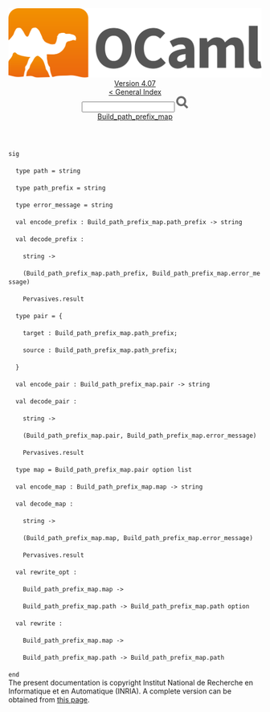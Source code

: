 <!-- ((! set title API !)) ((! set documentation !)) ((! set api !)) ((! set nobreadcrumb !)) -->
<div class="api"><header><nav class="toc brand"><a class="brand" href="https://ocaml.org/"><img src="colour-logo-gray.svg" class="svg" alt="OCaml"></a></nav><nav class="toc"><div class="toc_version"><a href="/docs" id="version-select">Version 4.07</a></div><a href="index.html">&lt; General Index</a><div class="api_search"><input type="text" name="apisearch" id="api_search" oninput="mySearch(false);" onkeypress="this.oninput();" onclick="this.oninput();" onpaste="this.oninput();">
<img src="search_icon.svg" alt="Search" class="svg" onclick="mySearch(false)"></div>
<div id="search_results"></div><div class="toc_title"><a href="Build_path_prefix_map.html">Build_path_prefix_map</a></div><ul></ul></nav></header>
<code class="code"><span class="keyword">sig</span><br>
&nbsp;&nbsp;<span class="keyword">type</span>&nbsp;path&nbsp;=&nbsp;string<br>
&nbsp;&nbsp;<span class="keyword">type</span>&nbsp;path_prefix&nbsp;=&nbsp;string<br>
&nbsp;&nbsp;<span class="keyword">type</span>&nbsp;error_message&nbsp;=&nbsp;string<br>
&nbsp;&nbsp;<span class="keyword">val</span>&nbsp;encode_prefix&nbsp;:&nbsp;<span class="constructor">Build_path_prefix_map</span>.path_prefix&nbsp;<span class="keywordsign">-&gt;</span>&nbsp;string<br>
&nbsp;&nbsp;<span class="keyword">val</span>&nbsp;decode_prefix&nbsp;:<br>
&nbsp;&nbsp;&nbsp;&nbsp;string&nbsp;<span class="keywordsign">-&gt;</span><br>
&nbsp;&nbsp;&nbsp;&nbsp;(<span class="constructor">Build_path_prefix_map</span>.path_prefix,&nbsp;<span class="constructor">Build_path_prefix_map</span>.error_message)<br>
&nbsp;&nbsp;&nbsp;&nbsp;<span class="constructor">Pervasives</span>.result<br>
&nbsp;&nbsp;<span class="keyword">type</span>&nbsp;pair&nbsp;=&nbsp;{<br>
&nbsp;&nbsp;&nbsp;&nbsp;target&nbsp;:&nbsp;<span class="constructor">Build_path_prefix_map</span>.path_prefix;<br>
&nbsp;&nbsp;&nbsp;&nbsp;source&nbsp;:&nbsp;<span class="constructor">Build_path_prefix_map</span>.path_prefix;<br>
&nbsp;&nbsp;}<br>
&nbsp;&nbsp;<span class="keyword">val</span>&nbsp;encode_pair&nbsp;:&nbsp;<span class="constructor">Build_path_prefix_map</span>.pair&nbsp;<span class="keywordsign">-&gt;</span>&nbsp;string<br>
&nbsp;&nbsp;<span class="keyword">val</span>&nbsp;decode_pair&nbsp;:<br>
&nbsp;&nbsp;&nbsp;&nbsp;string&nbsp;<span class="keywordsign">-&gt;</span><br>
&nbsp;&nbsp;&nbsp;&nbsp;(<span class="constructor">Build_path_prefix_map</span>.pair,&nbsp;<span class="constructor">Build_path_prefix_map</span>.error_message)<br>
&nbsp;&nbsp;&nbsp;&nbsp;<span class="constructor">Pervasives</span>.result<br>
&nbsp;&nbsp;<span class="keyword">type</span>&nbsp;map&nbsp;=&nbsp;<span class="constructor">Build_path_prefix_map</span>.pair&nbsp;option&nbsp;list<br>
&nbsp;&nbsp;<span class="keyword">val</span>&nbsp;encode_map&nbsp;:&nbsp;<span class="constructor">Build_path_prefix_map</span>.map&nbsp;<span class="keywordsign">-&gt;</span>&nbsp;string<br>
&nbsp;&nbsp;<span class="keyword">val</span>&nbsp;decode_map&nbsp;:<br>
&nbsp;&nbsp;&nbsp;&nbsp;string&nbsp;<span class="keywordsign">-&gt;</span><br>
&nbsp;&nbsp;&nbsp;&nbsp;(<span class="constructor">Build_path_prefix_map</span>.map,&nbsp;<span class="constructor">Build_path_prefix_map</span>.error_message)<br>
&nbsp;&nbsp;&nbsp;&nbsp;<span class="constructor">Pervasives</span>.result<br>
&nbsp;&nbsp;<span class="keyword">val</span>&nbsp;rewrite_opt&nbsp;:<br>
&nbsp;&nbsp;&nbsp;&nbsp;<span class="constructor">Build_path_prefix_map</span>.map&nbsp;<span class="keywordsign">-&gt;</span><br>
&nbsp;&nbsp;&nbsp;&nbsp;<span class="constructor">Build_path_prefix_map</span>.path&nbsp;<span class="keywordsign">-&gt;</span>&nbsp;<span class="constructor">Build_path_prefix_map</span>.path&nbsp;option<br>
&nbsp;&nbsp;<span class="keyword">val</span>&nbsp;rewrite&nbsp;:<br>
&nbsp;&nbsp;&nbsp;&nbsp;<span class="constructor">Build_path_prefix_map</span>.map&nbsp;<span class="keywordsign">-&gt;</span><br>
&nbsp;&nbsp;&nbsp;&nbsp;<span class="constructor">Build_path_prefix_map</span>.path&nbsp;<span class="keywordsign">-&gt;</span>&nbsp;<span class="constructor">Build_path_prefix_map</span>.path<br>
<span class="keyword">end</span></code>
<div class="copyright">The present documentation is copyright Institut National de Recherche en Informatique et en Automatique (INRIA). A complete version can be obtained from <a href="http://caml.inria.fr/pub/docs/manual-ocaml/">this page</a>.</div></div>